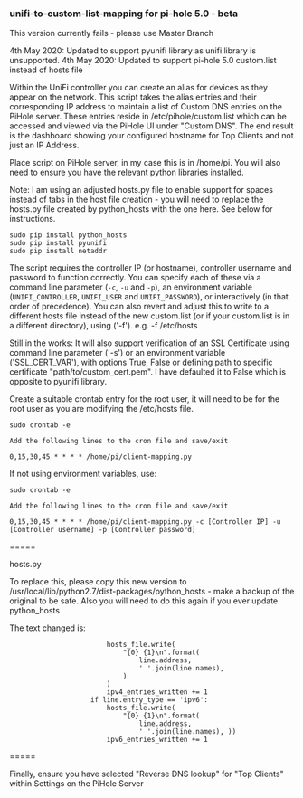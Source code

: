 ### unifi-to-custom-list-mapping for pi-hole 5.0 - beta

This version currently fails - please use Master Branch

4th May 2020: Updated to support pyunifi library as unifi library is unsupported.
4th May 2020: Updated to support pi-hole 5.0 custom.list instead of hosts file 

Within the UniFi controller you can create an alias for devices as they appear on the network. This script takes the alias entries and their corresponding IP address to maintain a list of Custom DNS entries on the PiHole server. These entries reside in /etc/pihole/custom.list which can be accessed and viewed via the PiHole UI under "Custom DNS". The end result is the dashboard showing your configured hostname for Top Clients and not just an IP Address. 

Place script on PiHole server, in my case this is in /home/pi. You will also need to ensure you have the relevant python libraries installed. 

Note: I am using an adjusted hosts.py file to enable support for spaces instead of tabs in the host file creation - you will need to replace the hosts.py file created by python_hosts with the one here. See below for instructions.

```
sudo pip install python_hosts
sudo pip install pyunifi
sudo pip install netaddr

```
The script requires the controller IP (or hostname), controller username and password to function correctly.  You can specify each of these via a command line parameter (`-c`, `-u` and `-p`), an environment variable (`UNIFI_CONTROLLER`, `UNIFI_USER` and `UNIFI_PASSWORD`), or interactively (in that order of precedence). You can also revert and adjust this to write to a different hosts file instead of the new custom.list (or if your custom.list is in a different directory), using ('-f'). e.g. -f /etc/hosts

Still in the works: 
It will also support verification of an SSL Certificate using command line parameter ('-s') or an environment variable ('SSL_CERT_VAR'), with options True, False or defining path to specific certificate "path/to/custom_cert.pem". I have defaulted it to False which is opposite to pyunifi library.

Create a suitable crontab entry for the root user, it will need to be for the root user as you are modifying the /etc/hosts file. 

```
sudo crontab -e 

Add the following lines to the cron file and save/exit

0,15,30,45 * * * * /home/pi/client-mapping.py
```
If not using environment variables, use:
```
sudo crontab -e 

Add the following lines to the cron file and save/exit

0,15,30,45 * * * * /home/pi/client-mapping.py -c [Controller IP] -u [Controller username] -p [Controller password]
```
=====

hosts.py

To replace this, please copy this new version to /usr/local/lib/python2.7/dist-packages/python_hosts - make a backup of the original to be safe. Also you will need to do this again if you ever update python_hosts

The text changed is:
```                 if line.entry_type == 'ipv4':
                        hosts_file.write(
                            "{0} {1}\n".format(
                                line.address,
                                ' '.join(line.names),
                            )
                        )
                        ipv4_entries_written += 1
                    if line.entry_type == 'ipv6':
                        hosts_file.write(
                            "{0} {1}\n".format(
                                line.address,
                                ' '.join(line.names), ))
                        ipv6_entries_written += 1
```
=====



Finally, ensure you have selected "Reverse DNS lookup" for "Top Clients" within Settings on the PiHole Server 


